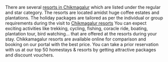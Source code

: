 There are several <a href="https://www.chikkamagalurustays.in/resorts-in-chikmagalur/">resorts in Chikmagalur</a> which are listed under the regular and star category. The resorts are located amidst huge coffee estates and plantations. The holiday packages are tailored as per the individual or group requirements during the visit to <a href="https://www.chikkamagalurustays.in/resorts-in-chikmagalur/">Chikmagalur resorts</a> You can expect exciting activities like trekking, cycling, fishing, coracle ride, boating, plantation tour, bird watching... that are offered at the resorts during your stay. Chikkamagalur resorts are available online for comparison and booking on our portal with the best price. You can take a prior reservation with us at our top 50 homestays & resorts by getting attractive packages and discount vouchers. 
